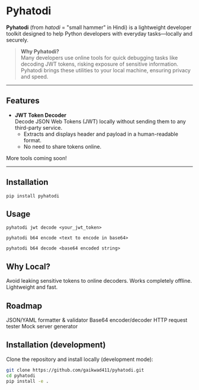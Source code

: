 # Pyhatodi

**Pyhatodi** (from *hatodi* = "small hammer" in Hindi) is a lightweight developer toolkit designed to help Python developers with everyday tasks—locally and securely.  

> **Why Pyhatodi?**  
> Many developers use online tools for quick debugging tasks like decoding JWT tokens, risking exposure of sensitive information. Pyhatodi brings these utilities to your local machine, ensuring privacy and speed.

---

## Features

- **JWT Token Decoder**  
  Decode JSON Web Tokens (JWT) locally without sending them to any third-party service.  
  - Extracts and displays header and payload in a human-readable format.
  - No need to share tokens online.

More tools coming soon!

---

## Installation
```pip install pyhatodi```


## Usage
```pyhatodi jwt decode <your_jwt_token>```


```pyhatodi b64 encode <text to encode in base64>```


```pyhatodi b64 decode <base64 encoded string>```



## Why Local?
Avoid leaking sensitive tokens to online decoders.
Works completely offline.
Lightweight and fast.

## Roadmap
JSON/YAML formatter & validator
Base64 encoder/decoder
HTTP request tester 
Mock server generator

## Installation (development)

Clone the repository and install locally (development mode):

```bash
git clone https://github.com/gaikwad411/pyhatodi.git
cd pyhatodi
pip install -e .
```

